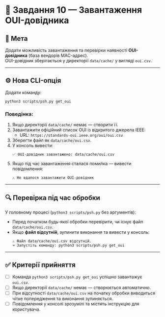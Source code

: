 # 🧩 Завдання 10 — Завантаження OUI-довідника

## 🎯 Мета
Додати можливість завантаження та перевірки наявності **OUI-довідника** (база вендорів MAC-адрес).  
OUI-довідник зберігається у директорії `data/cache/` у вигляді `oui.csv`.

---

## ⚙️ Нова CLI-опція

Додати команду:
```bash
python3 scripts/psh.py get_oui
```

### Поведінка:
1. Якщо директорії `data/cache/` немає — створити її.
2. Завантажити офіційний список OUI із відкритого джерела IEEE:
   - URL: `https://standards-oui.ieee.org/oui/oui.csv`
3. Зберегти файл як `data/cache/oui.csv`.
4. У консоль вивести:
   ```
   ✅ OUI-довідник завантажено: data/cache/oui.csv
   ```
5. Якщо під час завантаження сталася помилка — вивести повідомлення:
   ```
   ⚠️ Не вдалося завантажити OUI-довідник
   ```

---

## 🔍 Перевірка під час обробки

У головному процесі (`python3 scripts/psh.py` без аргументів):
- Перед початком будь-якої обробки перевірити, чи існує файл `data/cache/oui.csv`.
- Якщо **файл відсутній**, зупинити виконання та вивести у консоль:
  ```
  ⚠️ Файл data/cache/oui.csv відсутній.
  ➜ Запустіть команду: python3 scripts/psh.py get_oui
  ```

---

## ✅ Критерії прийняття
- [ ] Команда `python3 scripts/psh.py get_oui` успішно завантажує `oui.csv`.
- [ ] Якщо директорії `data/cache/` немає — створюється автоматично.
- [ ] При відсутності `data/cache/oui.csv` на початку обробки виводиться чітке попередження та виконання зупиняється.
- [ ] Повідомлення у консолі зрозумілі та містять інструкцію для користувача.
